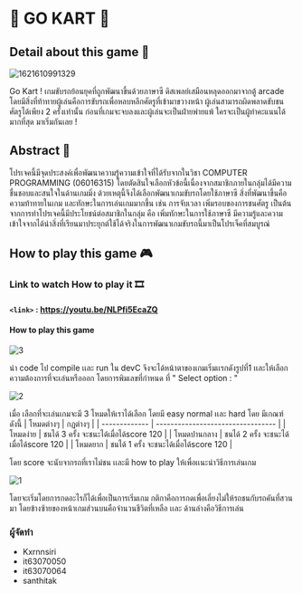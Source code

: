 # :red_car: GO KART  :red_car:
 
## Detail about this game  :page_facing_up:
 ![1621610991329](https://user-images.githubusercontent.com/74240951/119166672-1de89600-ba89-11eb-9e43-b694c5659f38.jpg)


Go Kart ! เกมขับรถย้อนยุคที่ถูกพัฒนาขึ้นด้วยภาษาซี ดิสเพลย์เสมือนหลุดออกมาจากตู้ arcade โดยมีสิ่งที่ท้าทายผู้เล่นคือการขับรถเพื่อหลบหลีกศัตรูที่เข้ามาขวางหน้า ผู้เล่นสามารถผิดพลาดขับชนศัตรูได้เพียง 2 ครั้งเท่านั้น 
ก่อนที่เกมจะจบลงและผู้เล่นจะเป็นฝ่ายพ่ายแพ้ ใครจะเป็นผู้ทำคะแนนได้มากที่สุด มาเริ่มกันเลย !


## Abstract :page_with_curl:
 
โปรเจคนี้มีจุดประสงค์เพื่อพัฒนาความรู้ความเข้าใจที่ได้รับจากในวิชา COMPUTER PROGRAMMING (06016315) 
โดยตัดสินใจเลือกหัวข้อนี้เนื่องจากสมาชิกภายในกลุ่มได้มีความชื่นชอบและสนใจในด้านเกมมิ่ง 
ด้วยเหตุนี้จึงได้เลือกพัฒนาเกมขับรถโดยใช้ภาษาซี สิ่งที่พัฒนาขึ้นคือความท้าทายในเกม และทักษะในการเล่นเกมมากขึ้น เช่น การจับเวลา เพิ่มรอบของการชนศัตรู เป็นต้น 
จากการทำโปรเจคนี้มีประโยชน์ต่อสมาชิกในกลุ่ม คือ เพิ่มทักษะในการใช้ภาษาซี มีความรู้และความเข้าใจจากได้นำสิ่งที่เรียนมาประยุกต์ใช้ได้จริงในการพัฒนาเกมขับรถนี้มาเป็นโปรเจ็คที่สมบูรณ์

## How to play this game :video_game:
### Link to watch How to play it :film_strip:
#### `<link>` : https://youtu.be/NLPfi5EcaZQ
#### How to play this game

 ![3](https://user-images.githubusercontent.com/74240951/119172106-aff39d00-ba8f-11eb-81ab-766f55d16420.png)

นำ code ไป compile เเละ run ใน devC จึงจะได้หน้าตาของเกมเริ่มเเรกดังรูปที่1 เเละให้เลือกความต้องการที่จะเล่นหรือออก โดยการพิมเลขที่กำหนด ที่ " Select option : "

![2](https://user-images.githubusercontent.com/74240951/119172119-b2ee8d80-ba8f-11eb-8fa0-c92886038e89.png)

เมื่อ เลือกที่จะเล่นเกมจะมี 3 โหมดให้เราได้เลือก โดยมี easy normal เเละ hard โดย มีเกณฑ์ดังนี้
|   โหมดต่างๆ     |              กฏต่างๆ              |
| -------------  | --------------------------------- |
|    โหมดง่าย     |  ชนได้ 3 ครั้ง จะชนะได้เมื่อได้score 120  |
|  โหมดปานกลาง  |  ชนได้ 2 ครั้ง จะชนะได้เมื่อได้score 120   |
|    โหมดยาก    |  ชนได้ 1 ครั้ง จะชนะได้เมื่อได้score 120  |

โดย score จะนับจากรถที่เราไม่ชน เเละมี how to play ให้เพื่อเเนะนำวิธีการเล่นเกม


![1](https://user-images.githubusercontent.com/74240951/119172082-a8cc8f00-ba8f-11eb-82f1-b8816339981a.png)

โดยจะเริ่มโดยการกดอะไรก็ได้เพื่อเป็นการเริ่มเกม กติกาคือการกดเพื่อเลี่ยงไม่ให้รถชนกับรถคันที่สวนมา โดยข้างซ้ายของหน้าเกมส่วนบนคือจำนวนชีวิตที่เหลือ เเละ ด้านล่างคือวิธีการเล่น 

### ผู้จัดทำ
 - Kxrnnsiri
 - it63070050
 - it63070064
 - santhitak

 


